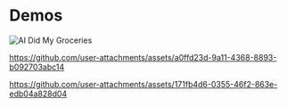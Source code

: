 # Demos

![AI Did My Groceries](https://github.com/user-attachments/assets/a0ffd23d-9a11-4368-8893-b092703abc14)

https://github.com/user-attachments/assets/a0ffd23d-9a11-4368-8893-b092703abc14

https://github.com/user-attachments/assets/171fb4d6-0355-46f2-863e-edb04a828d04
